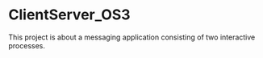 # ClientServer_OS3

This project is about a messaging application consisting of two interactive processes.  

